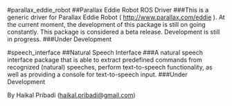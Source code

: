 
#parallax_eddie_robot
##Parallax Eddie Robot ROS Driver
###This is a generic driver for Parallax Eddie Robot ( http://www.parallax.com/eddie ). At the current moment, the development of this package is still on going constantly. This package is considered a beta release. Development is still in progress.
###Under Development

#speech_interface
##Natural Speech Interface
###A natural speech interface package that is able to extract predefined commands from recognized (natural) speeches, perform text-to-speech functionality, as well as providing a console for text-to-speech input.
###Under Development

By Haikal Pribadi (haikal.pribadi@gmail.com)
